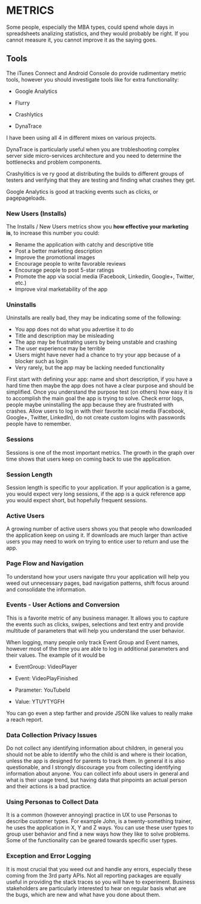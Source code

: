 # METRICS

Some people, especially the MBA types, could spend whole days in spreadsheets analizing statistics, and they would probably be right. If you cannot measure it, you cannot improve it as the saying goes.

## Tools

The iTunes Connect and Android Console do provide rudimentary metric tools, however you should investigate tools like for extra functionality:

- Google Analytics

- Flurry
- Crashlytics 
- DynaTrace

I have been using all 4 in different mixes on various projects. 

DynaTrace is particularly useful when you are trobleshooting complex server side micro-services architecture and you need to determine the bottlenecks and problem components.

Crashylitics is ve ry good at distributing the builds to different groups of testers and verifying that they are testing and finding what crashes they get.

Google Analytics is good at tracking events such as clicks, or pagepageloads.

### New Users (Installs)

The Installs / New Users metrics show you **how effective your marketing is**, to increase this number you could:

- Rename the application with catchy and descriptive title
- Post a better marketing description
- Improve the promotional images
- Encourage people to write favorable reviews
- Encourage people to post 5-star ratings
- Promote the app via social media (Facebook, Linkedin, Google+, Twitter, etc.)
- Improve viral marketability of the app

### Uninstalls

Uninstalls are really bad, they may be indicating some of the following:

- You app does not do what you advertise it to do 
- Title and description may be misleading
- The app may be frustrating users by being unstable and crashing
- The user experience may be terrible
- Users might have never had a chance to try your app because of a blocker such as login
- Very rarely, but the app may be lacking needed functionality

First start with defining your app: name and short description, if you have a hard time then maybe the app does not have a clear purpose and should be simplified. Once you understand the purpose test (on others) how easy it is to accomplish the main goal the app is trying to solve. Check error logs, people maybe uninstalling the app because they are frustrated with crashes.
Allow users to log in with their favorite social media (Facebook, Google+, Twitter, LinkedIn), do not create custom logins with passwords people have to remember.

### Sessions

Sessions is one of the most important metrics. The growth in the graph over time shows that users keep on coming back to use the application. 

### Session Length

Session length is specific to your application. If your application is a game, you would expect very long sessions, if the app is a quick reference app you would expect short, but hopefully frequent sessions.

### Active Users

A growing number of active users shows you that people who downloaded the application keep on using it. If downloads are much larger than active users you may need to work on trying to entice user to return and use the app.

### Page Flow and Navigation

To understand how your users navigate thru your application will help you weed out unnecessary pages, bad navigation patterns, shift focus around and consolidate the information.

### Events - User Actions and Conversion

This is a favorite metric of any business manager. It allows you to capture the events such as clicks, swipes, selections and text entry and provide multitude of parameters that will help you understand the user behavior.

When logging, many people only track Event Group and Event names, however most of the time you are able to log in additional parameters and their values. The example of it would be 

- EventGroup: VideoPlayer 

- Event: VideoPlayFinished 
- Parameter: YouTubeId 
- Value: YTUYTYGFH

You can go even a step farther and provide JSON like values to really make a reach report.



### Data Collection Privacy Issues 

Do not collect any identifying information about children, in general you should not be able to identify who the child is and where is their location, unless the app is designed for parents to track them.
In general it is also questionable, and I strongly discourage you from collecting identifying information about anyone. You can collect info about users in general and what is their usage trend, but having data that pinpoints an actual person and their actions is a bad practice.


### Using Personas to Collect Data

It is a common (however annoying) practice in UX to use Personas to describe customer types. For example John, is a twenty-something trainer, he uses the application in X, Y and Z ways. You can use these user types to group user behavior and find a new ways how they like to solve problems. Some of the functionality can be geared towards specific user types.

### Exception and Error Logging

It is most crucial that you weed out and handle any errors, especially these coming from the 3rd party APIs. Not all reporting packages are equally useful in providing the stack traces so you will have to experiment. Business stakeholders are particularly interested to hear on regular basis what are the bugs, which are new and what have you done about them.

